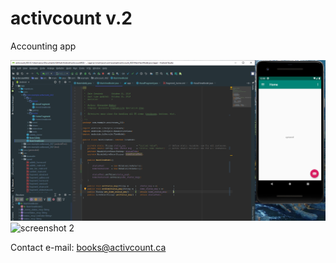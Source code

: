 # activcount v.2
 
 Accounting app
 
 ![screenshot 1](/img/app006.PNG)
 ![screenshot 2](/img/app001.PNG)
 
 Contact e-mail: books@activcount.ca
